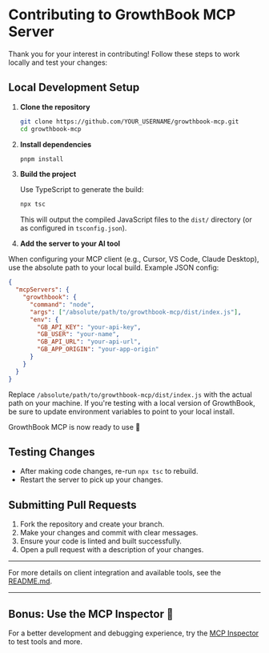 # Contributing to GrowthBook MCP Server

Thank you for your interest in contributing! Follow these steps to work locally and test your changes:

## Local Development Setup

1. **Clone the repository**

   ```sh
   git clone https://github.com/YOUR_USERNAME/growthbook-mcp.git
   cd growthbook-mcp
   ```

2. **Install dependencies**

   ```sh
   pnpm install
   ```

3. **Build the project**

   Use TypeScript to generate the build:

   ```sh
   npx tsc
   ```

   This will output the compiled JavaScript files to the `dist/` directory (or as configured in `tsconfig.json`).

4. **Add the server to your AI tool**

When configuring your MCP client (e.g., Cursor, VS Code, Claude Desktop), use the absolute path to your local build. Example JSON config:

   ```json
   {
     "mcpServers": {
       "growthbook": {
         "command": "node",
         "args": ["/absolute/path/to/growthbook-mcp/dist/index.js"],
         "env": {
           "GB_API_KEY": "your-api-key",
           "GB_USER": "your-name",
           "GB_API_URL": "your-api-url",
           "GB_APP_ORIGIN": "your-app-origin"
         }
       }
     }
   }
   ```

Replace `/absolute/path/to/growthbook-mcp/dist/index.js` with the actual path on your machine. If you're testing with a local version of GrowthBook, be sure to update environment variables to point to your local install.

GrowthBook MCP is now ready to use 🤖

## Testing Changes

- After making code changes, re-run `npx tsc` to rebuild.
- Restart the server to pick up your changes.

## Submitting Pull Requests

1. Fork the repository and create your branch.
2. Make your changes and commit with clear messages.
3. Ensure your code is linted and built successfully.
4. Open a pull request with a description of your changes.

---

For more details on client integration and available tools, see the [README.md](./README.md).

---

## Bonus: Use the MCP Inspector 🚀

For a better development and debugging experience, try the [MCP Inspector](https://github.com/modelcontextprotocol/inspector) to test tools and more.
